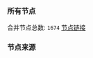 ### 所有节点
合并节点总数: `1674`
[节点链接](https://raw.githubusercontent.com/rzhy1/11/master/sub/sub_merge_base64.txt)

### 节点来源
